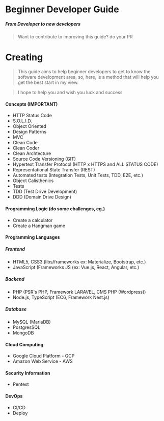# Beginner Developer Guide
##### From Developer to new developers
> Want to contribute to improving this guide? do your PR
# Creating

>This guide aims to help beginner developers to get to know the software development area, so, here, is a method that will help you get the best start in my view.

>I hope to help you and wish you luck and success

#### Concepts (IMPORTANT)
- HTTP Status Code
- S.O.L.I.D.
- Object Oriented
- Design Patterns
- MVC
- Clean Code
- Clean Coder
- Clean Archtecture
- Source Code Versioning (GIT)
- Hypertext Transfer Protocol (HTTP x HTTPS and ALL STATUS CODE)
- Representational State Transfer (REST)
- Automated tests (Integration Tests, Unit Tests, TDD, E2E, etc.)
- Object Calisthenics
- Tests
- TDD (Test Drive Development)
- DDD (Domain Drive Design)

#### Programming Logic (do some challenges, eg.)
- Create a calculator
- Create a Hangman game

#### Programming Languages

##### Frontend
- HTML5, CSS3 (libs/frameworks ex: Materialize, Bootstrap, etc.)
- JavaScript (Frameworks JS (ex: Vue.js, React, Angular, etc.)

##### Backend
- PHP (PSR's PHP, Framework LARAVEL, CMS PHP (Wordpress))
- Node.js, TypeScript (EC6, Framework Nest.js)

##### Database
- MySQL (MariaDB)
- PostgresSQL
- MongoDB

#### Cloud Computing
- Google Cloud Platform - GCP
- Amazon Web Service - AWS

#### Security Information
- Pentest

#### DevOps
- CI/CD
- Deploy



